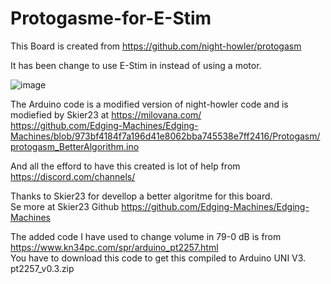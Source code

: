 # Protogasme-for-E-Stim
This Board is created from https://github.com/night-howler/protogasm 

It has been change to use E-Stim in instead of using a motor.

![image](https://github.com/puste1/Protogasme-for-E-Stim/blob/2e44da04a47f2ec9632a36b34d55d26fad5b9140/Protogasme%20for%20E-Stim.JPG)

The Arduino code is a modified version of night-howler code and is modiefied by Skier23 at https://milovana.com/ <br>
https://github.com/Edging-Machines/Edging-Machines/blob/973bf4184f7a196d41e8062bba745538e7ff2416/Protogasm/protogasm_BetterAlgorithm.ino

And all the efford to have this created is lot of help from https://discord.com/channels/ 

Thanks to Skier23 for devellop a better algoritme for this board. <br>
Se more at Skier23 Github https://github.com/Edging-Machines/Edging-Machines

The added code I have used to change volume in 79-0 dB is from <br> 
https://www.kn34pc.com/spr/arduino_pt2257.html <br>
You have to download this code to get this compiled to Arduino UNI V3. pt2257_v0.3.zip
